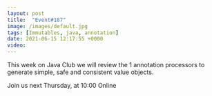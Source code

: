 ```yaml
---
layout: post
title:  "Event#187"
image: /images/default.jpg
tags: [Immutables, java, annotation]
date: 2021-06-15 12:17:55 +0000
video: 
---
```


This week on Java Club we will review the 1 annotation processors to generate simple, safe and consistent value objects.

Join us next Thursday, at 10:00 Online
